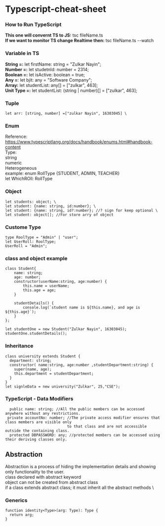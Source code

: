 # Typescript-cheat-sheet

### How to Run TypeScript 
**This one will convernt TS to JS:** tsc fileName.ts \
**If we want to monitor TS change Realtime then:** tsc fileName.ts --watch 

### Variable in TS
**String =:** let firstName: string = "Zulkar Nayin"; \
**Number =:** let studetnId: number = 2314; \
**Boolean =:** let isActive: boolean = true; \
**Any =**: let bjit: any = "Software Company"; \
**Array:** let studentList: any[] = ["zulkar", 463]; \
**Unit Type =:** let studentList: (string | number)[] = ["zulkar", 463]; 

### Tuple
```
let arr: [string, number] =["zulkar Nayin", 16303045] \
```
### Enum
Reference: https://www.typescriptlang.org/docs/handbook/enums.html#handbook-content \
Type: \
string \
numeric \
Heterogeneous \
example: enum RollType {STUDENT, ADMIN, TEACHER} \
        let WhichROll: RollType

### Object
```
let students: object; \
let student: {name: string, id:number}; \
let student: {name: string, id?:number}; //? sign for keep optional \
let student: object[]; //For store arry of object 
```
### Custome Type
```
type RoolType = "Admin" | "user"; 
let UserRoll: RoolType; 
UserRoll = "Admin";
```


### class and object example 
```
class Student{
    name: string;
    age: number;
    constructor(userName:string, age:number) {
        this.name = userName;
        this.age = age;
    }

    studentDetails() {
        console.log(`student name is ${this.name}, and age is ${this.age}`);
    }
};

let studentOne = new Student("Zulkar Nayin", 16303045);
studentOne.studentDetails();
```

### Inheritance 
```
class university extends Student {
  department: string;
  constructor( name:string, age:number ,studentDepartment:string) {
    super(name, age);
    this.department = studentDepartment;
  }
}
let signleData = new university("Zulkar", 25,"CSE");
```

### TypeScript - Data Modifiers
```
  public name: string; //All the public members can be accessed anywhere without any restrictions.
 private accountNo: number; //The private access modifier ensures that class members are visible only
                            to that class and are not accessible outside the containing class.
  protected DBPASSWORD: any; //protected members can be accessed using their deriving classes only.
```
## Abstraction
Abstraction is a process of hiding the implementation details and showing only functionality to the user. \
class declared with abstract keyword \
object can not be created from abstract class \
if a class extends abstract class; it must inherit all the abstract methods \

### Generics 
```
function identity<Type>(arg: Type): Type {
  return arg;
}
```
